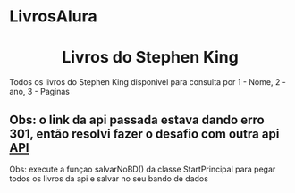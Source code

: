 # LivrosAlura
<h1 align="center"> Livros do Stephen King </h1>
<p>Todos os livros do  Stephen King disponivel para consulta por 1 - Nome, 2 - ano, 3 - Paginas</p>
<h2>Obs: o link da api passada estava dando erro 301, então resolvi fazer o desafio com outra api <a href = "https://stephen-king-api.onrender.com">API</a></h2>
<p>Obs: execute  a funçao salvarNoBD() da classe StartPrincipal para pegar todos os livros da api e salvar no seu bando de dados</p>
